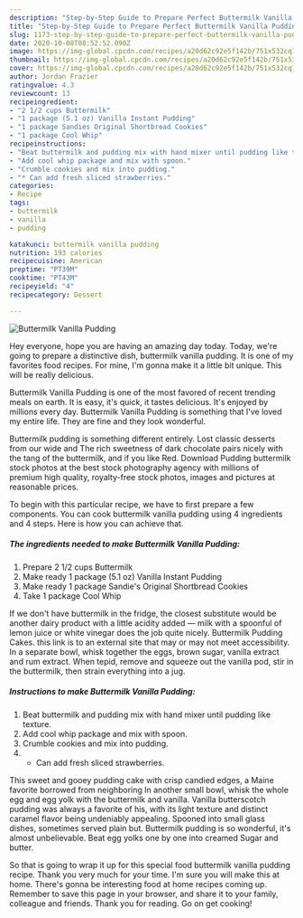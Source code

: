 ```yaml
---
description: "Step-by-Step Guide to Prepare Perfect Buttermilk Vanilla Pudding"
title: "Step-by-Step Guide to Prepare Perfect Buttermilk Vanilla Pudding"
slug: 1173-step-by-step-guide-to-prepare-perfect-buttermilk-vanilla-pudding
date: 2020-10-08T08:52:52.090Z
image: https://img-global.cpcdn.com/recipes/a20d62c92e5f142b/751x532cq70/buttermilk-vanilla-pudding-recipe-main-photo.jpg
thumbnail: https://img-global.cpcdn.com/recipes/a20d62c92e5f142b/751x532cq70/buttermilk-vanilla-pudding-recipe-main-photo.jpg
cover: https://img-global.cpcdn.com/recipes/a20d62c92e5f142b/751x532cq70/buttermilk-vanilla-pudding-recipe-main-photo.jpg
author: Jordan Frazier
ratingvalue: 4.3
reviewcount: 13
recipeingredient:
- "2 1/2 cups Buttermilk"
- "1 package (5.1 oz) Vanilla Instant Pudding"
- "1 package Sandies Original Shortbread Cookies"
- "1 package Cool Whip"
recipeinstructions:
- "Beat buttermilk and pudding mix with hand mixer until pudding like texture."
- "Add cool whip package and mix with spoon."
- "Crumble cookies and mix into pudding."
- "* Can add fresh sliced strawberries."
categories:
- Recipe
tags:
- buttermilk
- vanilla
- pudding

katakunci: buttermilk vanilla pudding 
nutrition: 193 calories
recipecuisine: American
preptime: "PT39M"
cooktime: "PT43M"
recipeyield: "4"
recipecategory: Dessert

---
```



![Buttermilk Vanilla Pudding](https://img-global.cpcdn.com/recipes/a20d62c92e5f142b/751x532cq70/buttermilk-vanilla-pudding-recipe-main-photo.jpg)

Hey everyone, hope you are having an amazing day today. Today, we're going to prepare a distinctive dish, buttermilk vanilla pudding. It is one of my favorites food recipes. For mine, I'm gonna make it a little bit unique. This will be really delicious.

Buttermilk Vanilla Pudding is one of the most favored of recent trending meals on earth. It is easy, it's quick, it tastes delicious. It's enjoyed by millions every day. Buttermilk Vanilla Pudding is something that I've loved my entire life. They are fine and they look wonderful.

Buttermilk pudding is something different entirely. Lost classic desserts from our wide and The rich sweetness of dark chocolate pairs nicely with the tang of the buttermilk, and if you like Red. Download Pudding buttermilk stock photos at the best stock photography agency with millions of premium high quality, royalty-free stock photos, images and pictures at reasonable prices.


To begin with this particular recipe, we have to first prepare a few components. You can cook buttermilk vanilla pudding using 4 ingredients and 4 steps. Here is how you can achieve that.

<!--inarticleads1-->

##### The ingredients needed to make Buttermilk Vanilla Pudding:

1. Prepare 2 1/2 cups Buttermilk
1. Make ready 1 package (5.1 oz) Vanilla Instant Pudding
1. Make ready 1 package Sandie&#39;s Original Shortbread Cookies
1. Take 1 package Cool Whip


If we don&#39;t have buttermilk in the fridge, the closest substitute would be another dairy product with a little acidity added — milk with a spoonful of lemon juice or white vinegar does the job quite nicely. Buttermilk Pudding Cakes. this link is to an external site that may or may not meet accessibility. In a separate bowl, whisk together the eggs, brown sugar, vanilla extract and rum extract. When tepid, remove and squeeze out the vanilla pod, stir in the buttermilk, then strain everything into a jug. 

<!--inarticleads2-->

##### Instructions to make Buttermilk Vanilla Pudding:

1. Beat buttermilk and pudding mix with hand mixer until pudding like texture.
1. Add cool whip package and mix with spoon.
1. Crumble cookies and mix into pudding.
1. * Can add fresh sliced strawberries.


This sweet and gooey pudding cake with crisp candied edges, a Maine favorite borrowed from neighboring In another small bowl, whisk the whole egg and egg yolk with the buttermilk and vanilla. Vanilla butterscotch pudding was always a favorite of his, with its light texture and distinct caramel flavor being undeniably appealing. Spooned into small glass dishes, sometimes served plain but. Buttermilk pudding is so wonderful, it&#39;s almost unbelievable. Beat egg yolks one by one into creamed Sugar and butter. 

So that is going to wrap it up for this special food buttermilk vanilla pudding recipe. Thank you very much for your time. I'm sure you will make this at home. There's gonna be interesting food at home recipes coming up. Remember to save this page in your browser, and share it to your family, colleague and friends. Thank you for reading. Go on get cooking!
